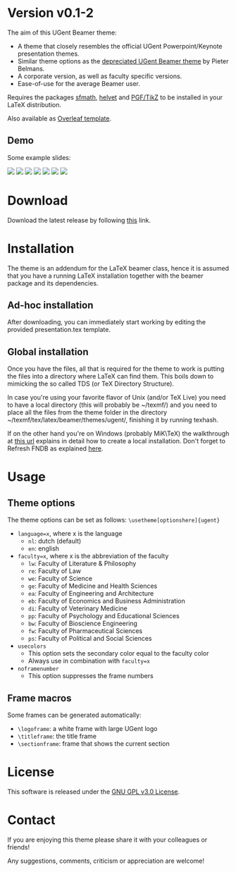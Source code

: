 # Version v0.1-2
The aim of this UGent Beamer theme:
* A theme that closely resembles the official UGent Powerpoint/Keynote presentation themes.
* Similar theme options as the [depreciated UGent Beamer theme](https://github.com/pbelmans/ugent-beamer) by Pieter Belmans.
* A corporate version, as well as faculty specific versions.
* Ease-of-use for the average Beamer user.

Requires the packages [sfmath](https://ctan.org/pkg/sfmath),
[helvet](https://ctan.org/pkg/helvet) and [PGF/TikZ](https://ctan.org/pkg/pgf)
to be installed in your LaTeX distribution.

Also available as [Overleaf template](https://www.overleaf.com/latex/templates/ugent-beamer/ywtkkxstfgmx).

Demo
----
Some example slides:

![](media/screenshots/screenshot-0.png)
![](media/screenshots/screenshot-1.png)
![](media/screenshots/screenshot-2.png)
![](media/screenshots/screenshot-3.png)
![](media/screenshots/screenshot-4.png)
![](media/screenshots/screenshot-5.png)
![](media/screenshots/screenshot-6.png)


Download
========
Download the latest release by following [this](https://github.com/driesbenoit/ugent-beamer/releases) link.

Installation
============
The theme is an addendum for the LaTeX beamer class, hence it is assumed that you have a running LaTeX installation together with the beamer package and its dependencies.

Ad-hoc installation 
-------------------
After downloading, you can immediately start working by editing the provided presentation.tex template.

Global installation
-------------------
Once you have the files, all that is required for the theme to work is putting the files into a directory where LaTeX can find them. This boils down to mimicking the so called TDS (or TeX Directory Structure).

In case you're using your favorite flavor of Unix (and/or TeX Live) you need to have a local directory (this will probably be ~/texmf/) and you need to place all the files from the theme folder in the directory ~/texmf/tex/latex/beamer/themes/ugent/, finishing it by running texhash.

If on the other hand you're on Windows (probably MiK\TeX) the walkthrough at [this url](http://docs.miktex.org/manual/localadditions.html) explains in detail how to create a local installation. Don't forget to Refresh FNDB as explained [here](http://docs.miktex.org/manual/configuring.html#fndbupdate).

Usage
=====

Theme options
-------------
The theme options can be set as follows:
`\usetheme[optionshere]{ugent}`

* `language=x`, where x is the language
  * `nl`: dutch (default)
  * `en`: english
* `faculty=x`, where x is the abbreviation of the faculty
  * `lw`: Faculty of Literature & Philosophy
  * `re`: Faculty of Law
  * `we`: Faculty of Science
  * `ge`: Faculty of Medicine and Health Sciences
  * `ea`: Faculty of Engineering and Architecture
  * `eb`: Faculty of Economics and Business Administration
  * `di`: Faculty of Veterinary Medicine
  * `pp`: Faculty of Psychology and Educational Sciences
  * `bw`: Faculty of Bioscience Engineering
  * `fw`: Faculty of Pharmaceutical Sciences
  * `ps`: Faculty of Political and Social Sciences
* `usecolors`
  * This option sets the secondary color equal to the faculty color
  * Always use in combination with `faculty=x`
* `noframenumber`
  * This option suppresses the frame numbers
  
Frame macros
------------
Some frames can be generated automatically:
* `\logoframe`: a white frame with large UGent logo
* `\titleframe`: the title frame
* `\sectionframe`: frame that shows the current section

License
=======
This software is released under the [GNU GPL v3.0 License](https://www.gnu.org/licenses/gpl-3.0.en.html).

Contact
=======
If you are enjoying this theme please share it with your colleagues or friends!

Any suggestions, comments, criticism or appreciation are welcome!
